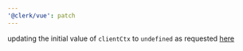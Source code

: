 ```yaml
---
'@clerk/vue': patch
---
```


updating the initial value of `clientCtx` to `undefined` as requested [here](https://github.com/clerk/javascript/pull/5324#discussion_r1989445357)
